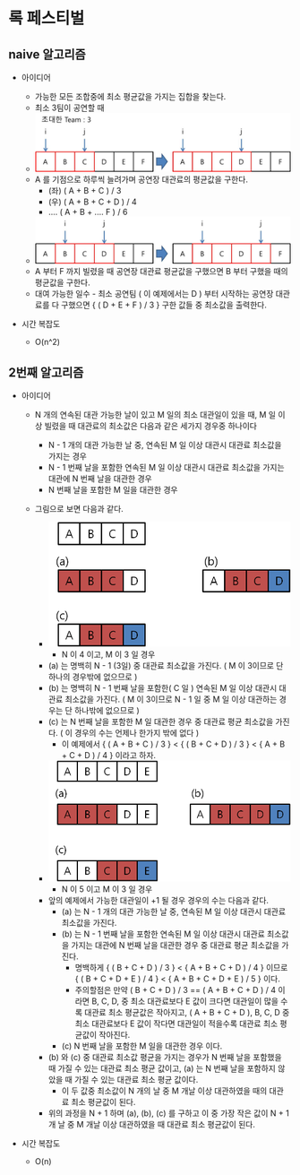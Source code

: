 # 록 페스티벌

## naive 알고리즘
* 아이디어
	- 가능한 모든 조합중에 최소 평균값을 가지는 집합을 찾는다.
	* 최소 3팀이 공연할 때
	* ![naive]( https://github.com/martinkang/MyText/blob/master/Algorithm/Festival/img/festival-naive.jpg )
	
	- A 를 기점으로 하루씩 늘려가며 공연장 대관료의 평균값을 구한다.
		- (좌) ( A + B + C ) / 3
		- (우) ( A + B + C + D ) / 4
		- .... ( A + B + .... F ) / 6
		
	* ![naive2]( https://github.com/martinkang/MyText/blob/master/Algorithm/Festival/img/festival-naive2.jpg )
	
	- A 부터 F 까지 빌렸을 때 공연장 대관료 평균값을 구했으면 B 부터 구했을 때의 평균값을 구한다.
	- 대여 가능한 일수 - 최소 공연팀 ( 이 예제에서는 D ) 부터 시작하는 공연장 대관료를 다 구했으면 { ( D + E + F ) / 3 } 구한 값들 중 최소값을 출력한다.
	

* 시간 복잡도
	- O(n^2)



## 2번째 알고리즘
* 아이디어 
	- N 개의 연속된 대관 가능한 날이 있고 M 일의 최소 대관일이 있을 때, M 일 이상 빌렸을 때 대관료의 최소값은 다음과 같은 세가지 경우중 하나이다
		- N - 1 개의 대관 가능한 날 중, 연속된 M 일 이상 대관시 대관료 최소값을 가지는 경우
		- N - 1 번째 날을 포함한 연속된 M 일 이상 대관시 대관료 최소값을 가지는 대관에 N 번째 날을 대관한 경우
		- N 번째 날을 포함한 M 일을 대관한 경우
	- 그림으로 보면 다음과 같다.
		- ![img-idea1]( https://github.com/martinkang/MyText/blob/master/Algorithm/Festival/img/festifal-idea1.png )
	 		* N 이 4 이고, M 이 3 일 경우
		* (a) 는 명백히 N - 1 (3일) 중 대관료 최소값을 가진다. ( M 이 3이므로 단 하나의 경우밖에 없으므로 )
		* (b) 는 명백히 N - 1 번째 날을 포함한( C 일 ) 연속된 M 일 이상 대관시 대관료 최소값을 가진다. ( M 이 3이므로 N - 1 일 중 M 일 이상 대관하는 경우는 단 하나밖에 없으므로 )
		* (c) 는 N 번째 날을 포함한 M 일 대관한 경우 중 대관료 평균 최소값을 가진다. ( 이 경우의 수는 언제나 한가지 밖에 없다 )
			* 이 예제에서 { ( A + B + C ) / 3 } < { ( B + C + D ) / 3 } < { A + B + C + D ) / 4 } 이라고 하자.
	
	
		- ![img-idea2]( https://github.com/martinkang/MyText/blob/master/Algorithm/Festival/img/festifal-idea2.png )
			* N 이 5 이고 M 이 3 일 경우
		* 앞의 예제에서 가능한 대관일이 +1 될 경우 경우의 수는 다음과 같다.
			* (a) 는 N - 1 개의 대관 가능한 날 중, 연속된 M 일 이상 대관시 대관료 최소값을 가진다.
			* (b) 는 N - 1 번째 날을 포함한 연속된 M 일 이상 대관시 대관료 최소값을 가지는 대관에 N 번째 날을 대관한 경우 중 대관료 평균 최소값을 가진다.
				* 명백하게 { ( B + C + D ) / 3 } < { A + B + C + D ) / 4 } 이므로 { ( B + C + D + E ) / 4 } < { A + B + C + D + E ) / 5 } 이다.
				* 주의할점은 만약 ( B + C + D ) / 3 == ( A + B + C + D ) / 4 이라면 B, C, D, 중 최소 대관료보다 E 값이 크다면 대관일이 많을 수록 대관료 최소 평균값은 작아지고, ( A + B + C + D ),  B, C, D 중 최소 대관료보다 E 값이 작다면 대관일이 적을수록 대관료 최소 평균값이 작아진다.
			* (c) N 번째 날을 포함한 M 일을 대관한 경우 이다.
		* (b) 와 (c) 중 대관료 최소값 평균을 가지는 경우가 N 번째 날을 포함했을 때 가질 수 있는 대관료 최소 평균 값이고, (a) 는 N 번째 날을 포함하지 않았을 때 가질 수 있는 대관료 최소 평균 값이다.
			* 이 두 값중 최소값이 N 개의 날 중 M 개날 이상 대관하였을 때의 대관료 최소 평균값이 된다.
		* 위의 과정을 N + 1 하며 (a), (b), (c) 를 구하고 이 중 가장 작은 값이 N + 1 개 날 중 M 개날 이상 대관하였을 때 대관료 최소 평균값이 된다.
	

* 시간 복잡도
	- O(n)
